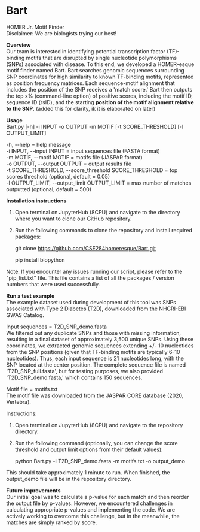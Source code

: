 # Bart
HOMER Jr. Motif Finder  
Disclaimer: We are biologists trying our best!

**Overview**  
Our team is interested in identifying potential transcription factor (TF)-binding motifs that are disrupted by single nucleotide polymorphisms (SNPs) associated with disease. To this end, we developed a HOMER-esque motif finder named Bart. Bart searches genomic sequences surrounding SNP coordinates for high similarity to known TF-binding motifs, represented as position frequency matrices. Each sequence-motif alignment that includes the position of the SNP receives a 'match score.' Bart then outputs the top x% (command-line option) of positive scores, including the motif ID, sequence ID (rsID), and the starting **position of the motif alignment relative to the SNP.** (added this for clarity, ik it is elaborated on later)

**Usage**  
Bart.py [-h] -i INPUT -o OUTPUT -m MOTIF [-t SCORE_THRESHOLD] [-l OUTPUT_LIMIT]

-h, --help = help message  
-i INPUT, --input INPUT = input sequences file (FASTA format)  
-m MOTIF, --motif MOTIF = motifs file (JASPAR format)  
-o OUTPUT, --output OUTPUT = output results file  
-t SCORE_THRESHOLD, --score_threshold SCORE_THRESHOLD = top scores threshold (optional, default = 0.05)  
-l OUTPUT_LIMIT, --output_limit OUTPUT_LIMIT = max number of matches outputted (optional, default = 500)

**Installation instructions**  
1.	Open terminal on JupyterHub (8CPU) and navigate to the directory where you want to clone our GitHub repository.
2.	Run the following commands to clone the repository and install required packages:

  	git clone https://github.com/CSE284homeresque/Bart.git

  	pip install biopython

Note: If you encounter any issues running our script, please refer to the "pip_list.txt" file. This file contains a list of all the packages / version numbers that were used successfully.

**Run a test example**   
The example dataset used during development of this tool was SNPs associated with Type 2 Diabetes (T2D), downloaded from the NHGRI-EBI GWAS Catalog.   

Input sequences = T2D_SNP_demo.fasta   
We filtered out any duplicate SNPs and those with missing information, resulting in a final dataset of approximately 3,500 unique SNPs. Using these coordinates, we extracted genomic sequences extending +/- 10 nucleotides from the SNP positions (given that TF-binding motifs are typically 6-10 nucleotides). Thus, each input sequence is 21 nucleotides long, with the SNP located at the center position. The complete sequence file is named 'T2D_SNP_full.fasta', but for testing purposes, we also provided 'T2D_SNP_demo.fasta,' which contains 150 sequences.   

Motif file = motifs.txt   
The motif file was downloaded from the JASPAR CORE database (2020, Vertebra).

Instructions:

1.	Open terminal on JupyterHub (8CPU) and navigate to the repository directory.
2.	Run the following command (optionally, you can change the score threshold and output limit options from their default values):

    python Bart.py -i T2D_SNP_demo.fasta -m motifs.txt -o output_demo

This should take approximately 1 minute to run. When finished, the output_demo file will be in the repository directory.

**Future improvements**  
Our initial goal was to calculate a p-value for each match and then reorder the output file by p-values. However, we encountered challenges in calculating appropriate p-values and implementing the code. We are actively working to overcome this challenge, but in the meanwhile, the matches are simply ranked by score.


